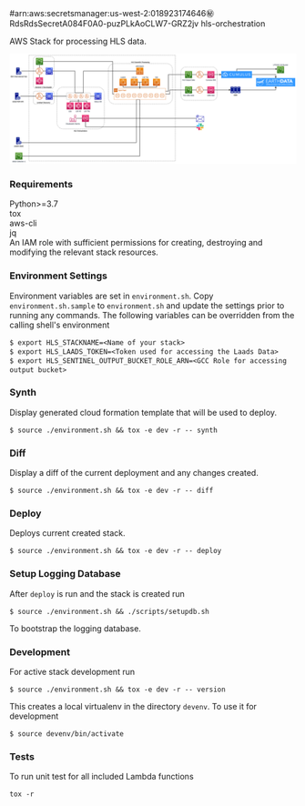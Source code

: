 #arn:aws:secretsmanager:us-west-2:018923174646:secret:RdsRdsSecretA084F0A0-puzPLkAoCLW7-GRZ2jv hls-orchestration

AWS Stack for processing HLS data.

![Alt text](/docs/HLS_architecture.png)

### Requirements
Python>=3.7 \
tox \
aws-cli \
jq \
An IAM role with sufficient permissions for creating, destroying and modifying the relevant stack resources.

### Environment Settings
Environment variables are set in `environment.sh`. Copy `environment.sh.sample` to `environment.sh` and update the settings prior to running any commands.  The following variables can be overridden from the calling shell's environment
```
$ export HLS_STACKNAME=<Name of your stack>
$ export HLS_LAADS_TOKEN=<Token used for accessing the Laads Data>
$ export HLS_SENTINEL_OUTPUT_BUCKET_ROLE_ARN=<GCC Role for accessing output bucket>
```

### Synth
Display generated cloud formation template that will be used to deploy.
```
$ source ./environment.sh && tox -e dev -r -- synth
```

### Diff
Display a diff of the current deployment and any changes created.
```
$ source ./environment.sh && tox -e dev -r -- diff
```

### Deploy
Deploys current created stack.
```
$ source ./environment.sh && tox -e dev -r -- deploy
```

### Setup Logging Database
After `deploy` is run and the stack is created run
```
$ source ./environment.sh && ./scripts/setupdb.sh
```
To bootstrap the logging database.

### Development
For active stack development run
```
$ source ./environment.sh && tox -e dev -r -- version
```
This creates a local virtualenv in the directory `devenv`.  To use it for development
```
$ source devenv/bin/activate
```

### Tests
To run unit test for all included Lambda functions
```
tox -r
```
